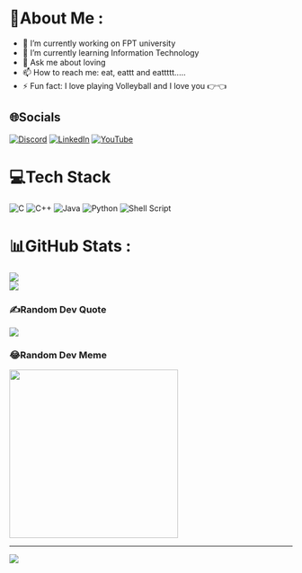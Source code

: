 # 💫About Me :
- 🔭 I’m currently working on FPT university
- 🌱 I’m currently learning Information Technology
- 💬 Ask me about loving
- 📫 How to reach me: eat, eattt and eattttt.....
- ⚡ Fun fact: I love playing Volleyball and I love you 👉👈

## 🌐Socials
[![Discord](https://img.shields.io/badge/Discord-%237289DA.svg?logo=discord&logoColor=white)](htttps://discord.gg/PT.Kiên#1647) [![LinkedIn](https://img.shields.io/badge/LinkedIn-%230077B5.svg?logo=linkedin&logoColor=white)](https://linkedin.com/in/https://www.linkedin.com/in/ki%C3%AAn-ph%E1%BA%A1m-trung-4bab97219/) [![YouTube](https://img.shields.io/badge/YouTube-%23FF0000.svg?logo=YouTube&logoColor=white)](https://youtube.com/c/https://www.youtube.com/channel/UCPQB0NjhJokSGmAE-O1D_YQ) 

# 💻Tech Stack
![C](https://img.shields.io/badge/c-%2300599C.svg?style=plastic&logo=c&logoColor=white) ![C++](https://img.shields.io/badge/c++-%2300599C.svg?style=plastic&logo=c%2B%2B&logoColor=white) ![Java](https://img.shields.io/badge/java-%23ED8B00.svg?style=plastic&logo=java&logoColor=white) ![Python](https://img.shields.io/badge/python-3670A0?style=plastic&logo=python&logoColor=ffdd54) ![Shell Script](https://img.shields.io/badge/shell_script-%23121011.svg?style=plastic&logo=gnu-bash&logoColor=white)
# 📊GitHub Stats :
![](https://github-readme-stats.vercel.app/api?username=blackrabbit2003&theme=tokyonight&hide_border=true&include_all_commits=false&count_private=true)<br/>
![](https://github-readme-stats.vercel.app/api/top-langs/?username=blackrabbit2003&theme=tokyonight&hide_border=true&include_all_commits=false&count_private=true&layout=compact)

### ✍️Random Dev Quote
![](https://quotes-github-readme.vercel.app/api?type=horizontal&theme=tokyonight)

### 😂Random Dev Meme
<img src="https://scontent.fhan2-4.fna.fbcdn.net/v/t39.30808-6/226636693_3143939539220497_6065100891797177382_n.jpg?_nc_cat=104&ccb=1-5&_nc_sid=730e14&_nc_ohc=R-aHBWlNL4sAX8YgcRQ&_nc_ht=scontent.fhan2-4.fna&oh=00_AT_yKSS0iIL3uYDQsLpU74a45xcdP_yXhBb9DzlLj7kILQ&oe=626DCC55" height="300" width="300" />

---
[![](https://visitcount.itsvg.in/api?id=blackrabbit2003&icon=9&color=1)](https://visitcount.itsvg.in)
